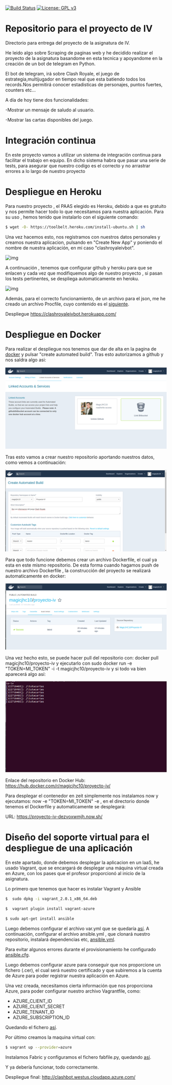 [![Build Status](https://travis-ci.org/MagicJHC10/Proyecto-IV.svg?branch=master)](https://travis-ci.org/MagicJHC10/Proyecto-IV)
[![License: GPL v3](https://img.shields.io/badge/License-GPL%20v3-blue.svg)](https://www.gnu.org/licenses/gpl-3.0)
# Repositorio para el proyecto de IV

Directorio para entrega del proyecto de la asignatura de IV.

He leido algo sobre Scraping de paginas web y he decidido realizar el proyecto de la asignatura basandome en esta tecnica y apoyandome en la creación de un bot de telegram en Python.

El bot de telegram, irá sobre Clash Royale, el juego de estrategia,multijugador en tiempo real que esta batiendo todos los records.Nos permitirá conocer estadisticas de personajes, puntos fuertes, counters etc...

A día de hoy tiene dos funcionalidades:

-Mostrar un mensaje de saludo al usuario.

-Mostrar las cartas disponibles del juego.
# Integración continua

En este proyecto vamos a utilizar un sistema de integración continua para facilitar el trabajo en equipo. En dicho sistema habra que pasar una serie de tests, para asegurar que nuestro codigo es el correcto y no arrastrar errores a lo largo de nuestro proyecto

# Despliegue en Heroku

Para nuestro proyecto , el PAAS elegido es Heroku, debido a que es gratuito y nos permite hacer todo lo que necesitamos para nuestra aplicación. Para su uso , hemos tenido que instalarlo con el siguiente comando:

```bash
$ wget -O- https://toolbelt.heroku.com/install-ubuntu.sh | sh
```

Una vez hacemos esto, nos registramos con nuestros datos personales y creamos nuestra aplicacion, pulsando en "Create New App" y poniendo el nombre de nuestra aplicación, en mi caso "clashroyaleivbot".

![img](https://github.com/MagicJHC10/Proyecto-IV/blob/master/capturas/1.png)

A continuación , tenemos que configurar github y heroku para que se enlacen y cada vez que modifiquemos algo de nuestro proyecto , si pasan los tests pertinentes, se despliega automaticamente en heroku.

![img](https://github.com/MagicJHC10/Proyecto-IV/blob/master/capturas/2.png)

Además, para el correcto funcionamiento, de un archivo para el json, me he creado un archivo Procfile, cuyo contenido es el [siguiente](https://github.com/MagicJHC10/ProyectoIV/blob/master/Procfile).

Despliegue https://clashroyaleivbot.herokuapp.com/

# Despliegue en Docker
 
Para realizar el despliegue nos tenemos que dar de alta en la pagina de [docker](https://hub.docker.com/) y pulsar "create automated build". Tras esto autorizamos a github y nos saldra algo asi:

![img](https://github.com/MagicJHC10/Proyecto-IV/blob/master/capturas/githubenlazadoadocker.png)

Tras esto vamos a crear nuestro repositorio aportando nuestros datos, como vemos a continuación:

![img](https://github.com/MagicJHC10/Proyecto-IV/blob/master/capturas/creandorepositoriodocker.png)

Para que todo funcione debemos crear un archivo Dockerfile, el cual ya esta en este mismo repositorio. De esta forma cuando hagamos push de nuestro archivo Dockerfile , la construcción del proyecto se realizará automaticamente en docker:

![img](https://github.com/MagicJHC10/Proyecto-IV/blob/master/capturas/traspushdedockerfile.png)

Una vez hecho esto, se puede hacer pull del repositorio con: docker pull magicjhc10/proyecto-iv y ejecutarlo con sudo docker run -e "TOKEN=MI_TOKEN" -i -t magicjhc10/proyecto-iv y si todo va bien aparecerá algo así:

![img](https://github.com/MagicJHC10/Proyecto-IV/blob/master/capturas/rundocker.png)

Enlace del repositorio en Docker Hub: https://hub.docker.com/r/magicjhc10/proyecto-iv/

Para desplegar el contenedor en zeit simplemente nos instalamos now y ejecutamos: now -e "TOKEN=MI_TOKEN" -e , en el directorio donde tenemos el Dockerfile y automaticamente se desplegará:

URL: https://proyecto-iv-dezvoxwmjh.now.sh/

# Diseño del soporte virtual para el despliegue de una aplicación

En este apartado, donde debemos desplegar la aplicacion en un laaS, he usado Vagrant, que se encargará de desplegar una máquina virtual creada en Azure, con los pases que el profesor proporcionó al inicio de la asignatura.

Lo primero que tenemos que hacer es instalar Vagrant y Ansible

```bash
$  sudo dpkg -i vagrant_2.0.1_x86_64.deb 
```

```bash
$  vagrant plugin install vagrant-azure
```

```bash
$ sudo apt-get install ansible

```

Luego debemos configurar el archivo var.yml que se quedaría [así](https://github.com/MagicJHC10/Proyecto-IV/blob/master/var.yml).
A continuación, configurar el archivo ansible.yml , que clonará nuestro repositorio, instalará dependencias etc, [ansible.yml](https://github.com/MagicJHC10/Proyecto-IV/blob/master/ansible.yml).

Para evitar algunos errores durante el provisionamiento he configurado [ansible.cfg](https://github.com/MagicJHC10/Proyecto-IV/blob/master/ansible.cfg).

Luego debemos configurar azure para conseguir que nos proporcione un fichero (.cer), el cual será nuestro certificado y que subiremos a la cuenta de Azure para poder registrar nuestra aplicación en Azure.

Una vez creada, necesitamos cierta información que nos proporciona Azure, para poder configurar nuestro archivo Vagrantfile, como:

- AZURE_CLIENT_ID
- AZURE_CLIENT_SECRET
- AZURE_TENANT_ID
- AZURE_SUBSCRIPTION_ID

Quedando el fichero [así](https://github.com/MagicJHC10/Proyecto-IV/blob/master/Vagrantfile).

Por último creamos la maquina virtual con:

```bash
$ vagrant up --provider=azure

```

Instalamos Fabric y configuramos el fichero fabfile.py, quedando [así](https://github.com/MagicJHC10/Proyecto-IV/blob/master/despliegue/fabfile.py).

Y ya debería funcionar, todo correctamente.


Despliegue final: http://clashbot.westus.cloudapp.azure.com/

